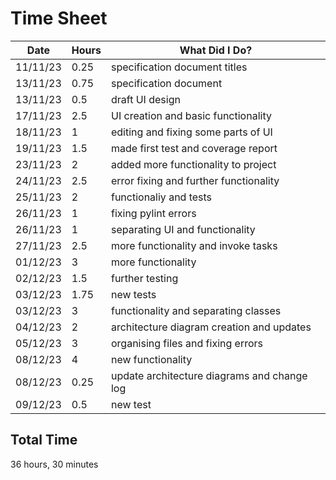 # Time Sheet

| Date | Hours | What Did I Do? |
|--|--|--|
| 11/11/23 | 0.25 | specification document titles |
| 13/11/23 | 0.75 | specification document |
| 13/11/23 | 0.5 | draft UI design |
| 17/11/23 | 2.5 | UI creation and basic functionality |
| 18/11/23 | 1 | editing and fixing some parts of UI | 
| 19/11/23 | 1.5 | made first test and coverage report |
| 23/11/23 | 2 | added more functionality to project |
| 24/11/23 | 2.5 | error fixing and further functionality |
| 25/11/23 | 2 | functionaliy and tests |
| 26/11/23 | 1 | fixing pylint errors |
| 26/11/23 | 1 | separating UI and functionality |
| 27/11/23 | 2.5 | more functionality and invoke tasks |
| 01/12/23 | 3 | more functionality |
| 02/12/23 | 1.5 | further testing |
| 03/12/23 | 1.75 | new tests |
| 03/12/23 | 3 | functionality and separating classes |
| 04/12/23 | 2 | architecture diagram creation and updates |
| 05/12/23 | 3 | organising files and fixing errors |
| 08/12/23 | 4 | new functionality |
| 08/12/23 | 0.25 | update architecture diagrams and change log |
| 09/12/23 | 0.5 | new test |

## Total Time

36 hours, 30 minutes
